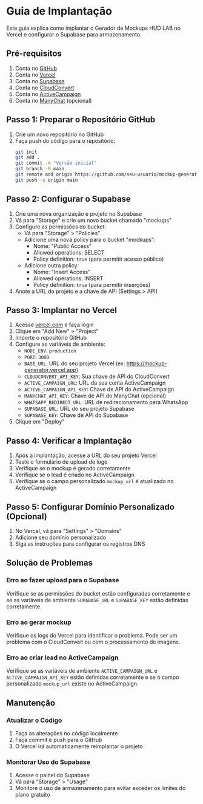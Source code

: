 # Guia de Implantação

Este guia explica como implantar o Gerador de Mockups HUD LAB no Vercel e configurar o Supabase para armazenamento.

## Pré-requisitos

1. Conta no [GitHub](https://github.com)
2. Conta no [Vercel](https://vercel.com)
3. Conta no [Supabase](https://supabase.com)
4. Conta no [CloudConvert](https://cloudconvert.com)
5. Conta no [ActiveCampaign](https://www.activecampaign.com)
6. Conta no [ManyChat](https://manychat.com) (opcional)

## Passo 1: Preparar o Repositório GitHub

1. Crie um novo repositório no GitHub
2. Faça push do código para o repositório:
   ```bash
   git init
   git add .
   git commit -m "Versão inicial"
   git branch -M main
   git remote add origin https://github.com/seu-usuario/mockup-generator.git
   git push -u origin main
   ```

## Passo 2: Configurar o Supabase

1. Crie uma nova organização e projeto no Supabase
2. Vá para "Storage" e crie um novo bucket chamado "mockups"
3. Configure as permissões do bucket:
   - Vá para "Storage" > "Policies"
   - Adicione uma nova policy para o bucket "mockups":
     - Nome: "Public Access"
     - Allowed operations: SELECT
     - Policy definition: `true` (para permitir acesso público)
   - Adicione outra policy:
     - Nome: "Insert Access"
     - Allowed operations: INSERT
     - Policy definition: `true` (para permitir inserções)
4. Anote a URL do projeto e a chave de API (Settings > API)

## Passo 3: Implantar no Vercel

1. Acesse [vercel.com](https://vercel.com) e faça login
2. Clique em "Add New" > "Project"
3. Importe o repositório GitHub
4. Configure as variáveis de ambiente:
   - `NODE_ENV`: `production`
   - `PORT`: `3000`
   - `BASE_URL`: URL do seu projeto Vercel (ex: https://mockup-generator.vercel.app)
   - `CLOUDCONVERT_API_KEY`: Sua chave de API do CloudConvert
   - `ACTIVE_CAMPAIGN_URL`: URL da sua conta ActiveCampaign
   - `ACTIVE_CAMPAIGN_API_KEY`: Chave de API do ActiveCampaign
   - `MANYCHAT_API_KEY`: Chave de API do ManyChat (opcional)
   - `WHATSAPP_REDIRECT_URL`: URL de redirecionamento para WhatsApp
   - `SUPABASE_URL`: URL do seu projeto Supabase
   - `SUPABASE_KEY`: Chave de API do Supabase
5. Clique em "Deploy"

## Passo 4: Verificar a Implantação

1. Após a implantação, acesse a URL do seu projeto Vercel
2. Teste o formulário de upload de logo
3. Verifique se o mockup é gerado corretamente
4. Verifique se o lead é criado no ActiveCampaign
5. Verifique se o campo personalizado `mockup_url` é atualizado no ActiveCampaign

## Passo 5: Configurar Domínio Personalizado (Opcional)

1. No Vercel, vá para "Settings" > "Domains"
2. Adicione seu domínio personalizado
3. Siga as instruções para configurar os registros DNS

## Solução de Problemas

### Erro ao fazer upload para o Supabase

Verifique se as permissões do bucket estão configuradas corretamente e se as variáveis de ambiente `SUPABASE_URL` e `SUPABASE_KEY` estão definidas corretamente.

### Erro ao gerar mockup

Verifique os logs do Vercel para identificar o problema. Pode ser um problema com o CloudConvert ou com o processamento de imagens.

### Erro ao criar lead no ActiveCampaign

Verifique se as variáveis de ambiente `ACTIVE_CAMPAIGN_URL` e `ACTIVE_CAMPAIGN_API_KEY` estão definidas corretamente e se o campo personalizado `mockup_url` existe no ActiveCampaign.

## Manutenção

### Atualizar o Código

1. Faça as alterações no código localmente
2. Faça commit e push para o GitHub
3. O Vercel irá automaticamente reimplantar o projeto

### Monitorar Uso do Supabase

1. Acesse o painel do Supabase
2. Vá para "Storage" > "Usage"
3. Monitore o uso de armazenamento para evitar exceder os limites do plano gratuito

